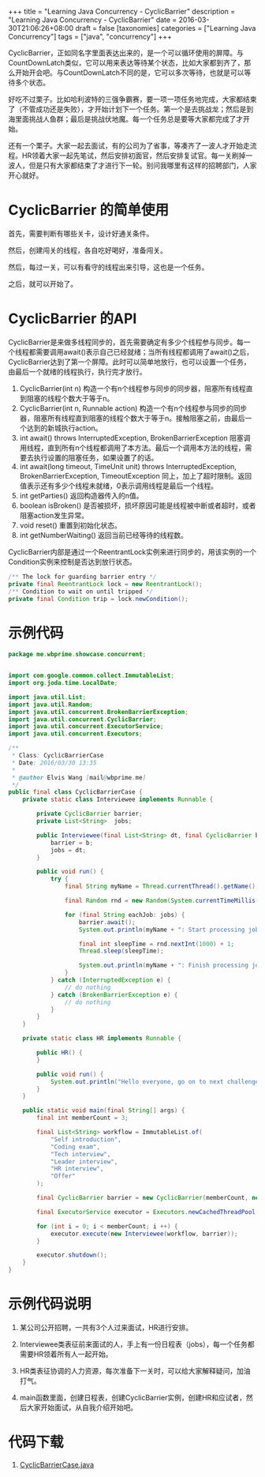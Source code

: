+++
title = "Learning Java Concurrency - CyclicBarrier"
description = "Learning Java Concurrency - CyclicBarrier"
date = 2016-03-30T21:06:26+08:00
draft = false
[taxonomies]
categories =  ["Learning Java Concurrency"]
tags = ["java", "concurrency"]
+++

CyclicBarrier，正如同名字里面表达出来的，是一个可以循环使用的屏障。与CountDownLatch类似，它可以用来表达等待某个状态，比如大家都到齐了，那么开始开会吧。与CountDownLatch不同的是，它可以多次等待，也就是可以等待多个状态。

好吃不过栗子。比如哈利波特的三强争霸赛，要一项一项任务地完成，大家都结束了（不管成功还是失败），才开始计划下一个任务。第一个是去挑战龙；然后是到海里面挑战人鱼群；最后是挑战伏地魔。每一个任务总是要等大家都完成了才开始。

还有一个栗子。大家一起去面试，有的公司为了省事，等凑齐了一波人才开始走流程。HR领着大家一起先笔试，然后安排初面官，然后安排复试官。每一关刷掉一波人，但是只有大家都结束了才进行下一轮。别问我哪里有这样的招聘部门，人家开心就好。

<!-- More -->

# CyclicBarrier 的简单使用

首先，需要判断有哪些关卡，设计好通关条件。

然后，创建闯关的线程，各自吃好喝好，准备闯关。

然后，每过一关，可以有看守的线程出来引导，这也是一个任务。

之后，就可以开始了。

# CyclicBarrier 的API

CyclicBarrier是来做多线程同步的，首先需要确定有多少个线程参与同步。每一个线程都需要调用await()表示自己已经就绪；当所有线程都调用了await()之后，CyclicBarrier达到了第一个屏障。此时可以简单地放行，也可以设置一个任务，由最后一个就绪的线程执行，执行完才放行。

1. CyclicBarrier(int n)
    构造一个有n个线程参与同步的同步器，阻塞所有线程直到阻塞的线程个数大于等于n。
2. CyclicBarrier(int n, Runnable action)
    构造一个有n个线程参与同步的同步器，阻塞所有线程直到阻塞的线程个数大于等于n。接触阻塞之前，由最后一个达到的新城执行action。
3. int await() throws InterruptedException, BrokenBarrierException
    阻塞调用线程，直到所有n个线程都调用了本方法。最后一个调用本方法的线程，需要去执行设置的阻塞任务，如果设置了的话。
4. int await(long timeout, TimeUnit unit) throws InterruptedException, BrokenBarrierException, TimeoutException
    同上，加上了超时限制。返回值表示还有多少个线程未就绪，0表示调用线程是最后一个线程。
5. int getParties()
    返回构造器传入的n值。
6. boolean isBroken()
    是否被损坏，损坏原因可能是线程被中断或者超时，或者阻塞action发生异常。
7. void reset()
    重置到初始化状态。
8. int getNumberWaiting()
    返回当前已经等待的线程数。

CyclicBarrier内部是通过一个ReentrantLock实例来进行同步的，用该实例的一个Condition实例来控制是否达到放行状态。

```java
/** The lock for guarding barrier entry */
private final ReentrantLock lock = new ReentrantLock();
/** Condition to wait on until tripped */
private final Condition trip = lock.newCondition();
```

# 示例代码

```java
package me.wbprime.showcase.concurrent;


import com.google.common.collect.ImmutableList;
import org.joda.time.LocalDate;

import java.util.List;
import java.util.Random;
import java.util.concurrent.BrokenBarrierException;
import java.util.concurrent.CyclicBarrier;
import java.util.concurrent.ExecutorService;
import java.util.concurrent.Executors;

/**
 * Class: CyclicBarrierCase
 * Date: 2016/03/30 13:35
 *
 * @author Elvis Wang [mail@wbprime.me]
 */
public final class CyclicBarrierCase {
    private static class Interviewee implements Runnable {

        private CyclicBarrier barrier;
        private List<String>  jobs;

        public Interviewee(final List<String> dt, final CyclicBarrier b) {
            barrier = b;
            jobs = dt;
        }

        public void run() {
            try {
                final String myName = Thread.currentThread().getName();

                final Random rnd = new Random(System.currentTimeMillis());

                for (final String eachJob: jobs) {
                    barrier.await();
                    System.out.println(myName + ": Start processing job: " + eachJob);

                    final int sleepTime = rnd.nextInt(1000) + 1;
                    Thread.sleep(sleepTime);

                    System.out.println(myName + ": Finish processing job: " + eachJob);
                }
            } catch (InterruptedException e) {
                // do nothing
            } catch (BrokenBarrierException e) {
                // do nothing
            }
        }
    }

    private static class HR implements Runnable {

        public HR() {
        }

        public void run() {
            System.out.println("Hello everyone, go on to next challenge");
        }
    }

    public static void main(final String[] args) {
        final int memberCount = 3;

        final List<String> workflow = ImmutableList.of(
            "Self introduction",
            "Coding exam",
            "Tech interview",
            "Leader interview",
            "HR interview",
            "Offer"
        );

        final CyclicBarrier barrier = new CyclicBarrier(memberCount, new HR());

        final ExecutorService executor = Executors.newCachedThreadPool();

        for (int i = 0; i < memberCount; i ++) {
            executor.execute(new Interviewee(workflow, barrier));
        }

        executor.shutdown();
    }
}
```

# 示例代码说明

1. 某公司公开招聘，一共有3个人过来面试，HR进行安排。

2. Interviewee类表征前来面试的人，手上有一份日程表（jobs），每一个任务都需要HR领着所有人一起开始。

3. HR类表征协调的人力资源，每次准备下一关时，可以给大家解释疑问，加油打气。

4. main函数里面，创建日程表，创建CyclicBarrier实例，创建HR和应试者，然后大家开始面试，从自我介绍开始吧。

# 代码下载

1. [CyclicBarrierCase.java](CyclicBarrierCase.java)
